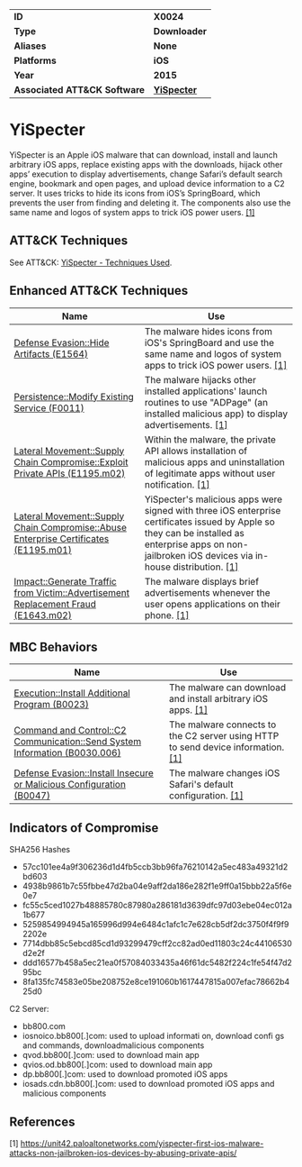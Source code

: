 
<table>
<tr>
<td><b>ID</b></td>
<td><b>X0024</b></td>
</tr>
<tr>
<td><b>Type</b></td>
<td><b>Downloader</b></td>
</tr>
<tr>
<td><b>Aliases</b></td>
<td><b>None</b></td>
</tr>
<tr>
<td><b>Platforms</b></td>
<td><b>iOS</b></td>
</tr>
<tr>
<td><b>Year</b></td>
<td><b>2015</b></td>
</tr>
<tr>
<td><b>Associated ATT&CK Software</b></td>
<td><b><a href="https://attack.mitre.org/software/S0311/">YiSpecter</a></b></td>
</tr>
</table>


# YiSpecter

YiSpecter is an Apple iOS malware that can download, install and launch arbitrary iOS apps, replace existing apps with the downloads, hijack other apps’ execution to display advertisements, change Safari’s default search engine, bookmark and open pages, and upload device information to a C2 server. It uses tricks to hide its icons from iOS’s SpringBoard, which prevents the user from finding and deleting it. The components also use the same name and logos of system apps to trick iOS power users. [[1]](#1)

## ATT&CK Techniques

See ATT&CK: [YiSpecter - Techniques Used](https://attack.mitre.org/software/S0311/).

## Enhanced ATT&CK Techniques

|Name|Use|
|---|---|
|[Defense Evasion::Hide Artifacts (E1564)](../defense-evasion/hide-artifacts.md)|The malware hides icons from iOS's SpringBoard and use the same name and logos of system apps to trick iOS power users. [[1]](#1)|
|[Persistence::Modify Existing Service (F0011)](../persistence/modify-existing-service.md)|The malware hijacks other installed applications' launch routines to use "ADPage" (an installed malicious app) to display advertisements. [[1]](#1)|
|[Lateral Movement::Supply Chain Compromise::Exploit Private APIs (E1195.m02)](../lateral-movement/supply-chain-compromise.md)|Within the malware, the private API allows installation of malicious apps and uninstallation of legitimate apps without user notification. [[1]](#1)|
|[Lateral Movement::Supply Chain Compromise::Abuse Enterprise Certificates (E1195.m01)](../lateral-movement/supply-chain-compromise.md)|YiSpecter's malicious apps were signed with three iOS enterprise certificates issued by Apple so they can be installed as enterprise apps on non-jailbroken iOS devices via in-house distribution. [[1]](#1)|
|[Impact::Generate Traffic from Victim::Advertisement Replacement Fraud (E1643.m02)](../impact/generate-traffic-from-victim.md)|The malware displays brief advertisements whenever the user opens applications on their phone. [[1]](#1)|

## MBC Behaviors

|Name|Use|
|---|---|
|[Execution::Install Additional Program (B0023)](../execution/install-additional-program.md)|The malware can download and install arbitrary iOS apps. [[1]](#1)|
|[Command and Control::C2 Communication::Send System Information (B0030.006)](../command-and-control/c2-communication.md)|The malware connects to the C2 server using HTTP to send device information. [[1]](#1)|
|[Defense Evasion::Install Insecure or Malicious Configuration (B0047)](../defense-evasion/install-insecure-or-malicious-configuration.md)|The malware changes iOS Safari's default configuration. [[1]](#1)|

## Indicators of Compromise

SHA256 Hashes
- 57cc101ee4a9f306236d1d4fb5ccb3bb96fa76210142a5ec483a49321d2bd603
- 4938b9861b7c55fbbe47d2ba04e9aff2da186e282f1e9ff0a15bbb22a5f6e0e7  
- fc55c5ced1027b48885780c87980a286181d3639dfc97d03ebe04ec012a1b677  
- 5259854994945a165996d994e6484c1afc1c7e628cb5df2dc3750f4f9f92202e  
- 7714dbb85c5ebcd85cd1d93299479cff2cc82ad0ed11803c24c44106530d2e2f  
- ddd16577b458a5ec21ea0f57084033435a46f61dc5482f224c1fe54f47d295bc  
- 8fa135fc74583e05be208752e8ce191060b1617447815a007efac78662b425d0  

C2 Server: 
- bb800.com	
- iosnoico.bb800[.]com: used to upload informati on, download confi gs and commands, downloadmalicious components
- qvod.bb800[.]com: used to download main app
- qvios.od.bb800[.]com: used to download main app
- dp.bb800[.]com: used to download promoted iOS apps
- iosads.cdn.bb800[.]com: used to download promoted iOS apps and malicious components

## References

<a name="1">[1]</a> https://unit42.paloaltonetworks.com/yispecter-first-ios-malware-attacks-non-jailbroken-ios-devices-by-abusing-private-apis/
